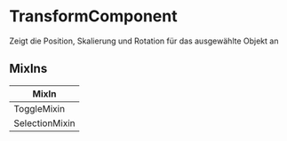 # TransformComponent

Zeigt die Position, Skalierung und Rotation für das ausgewählte Objekt an

## MixIns

<!-- @vuese:TransformComponent:mixIns:start -->
|MixIn|
|---|
|ToggleMixin|
|SelectionMixin|

<!-- @vuese:TransformComponent:mixIns:end -->


